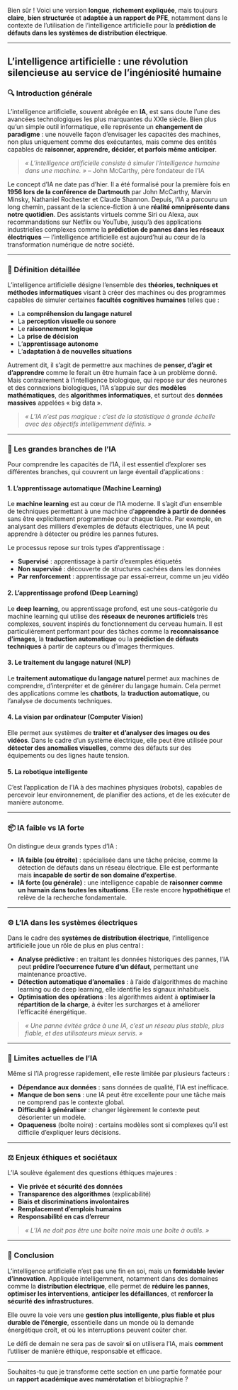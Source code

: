 Bien sûr ! Voici une version **longue**, **richement expliquée**, mais toujours **claire**, **bien structurée** et **adaptée à un rapport de PFE**, notamment dans le contexte de l’utilisation de l’intelligence artificielle pour la **prédiction de défauts dans les systèmes de distribution électrique**.

---

## **L’intelligence artificielle : une révolution silencieuse au service de l’ingéniosité humaine**

### 🔍 Introduction générale

L’intelligence artificielle, souvent abrégée en **IA**, est sans doute l’une des avancées technologiques les plus marquantes du XXIe siècle. Bien plus qu’un simple outil informatique, elle représente un **changement de paradigme** : une nouvelle façon d’envisager les capacités des machines, non plus uniquement comme des exécutantes, mais comme des entités capables de **raisonner, apprendre, décider, et parfois même anticiper**.

> *« L’intelligence artificielle consiste à simuler l’intelligence humaine dans une machine. »* – John McCarthy, père fondateur de l’IA

Le concept d’IA ne date pas d’hier. Il a été formalisé pour la première fois en **1956 lors de la conférence de Dartmouth** par John McCarthy, Marvin Minsky, Nathaniel Rochester et Claude Shannon. Depuis, l’IA a parcouru un long chemin, passant de la science-fiction à une **réalité omniprésente dans notre quotidien**. Des assistants virtuels comme Siri ou Alexa, aux recommandations sur Netflix ou YouTube, jusqu’à des applications industrielles complexes comme la **prédiction de pannes dans les réseaux électriques** — l’intelligence artificielle est aujourd’hui au cœur de la transformation numérique de notre société.

---

### 🧠 Définition détaillée

L’intelligence artificielle désigne l’ensemble des **théories, techniques et méthodes informatiques** visant à créer des machines ou des programmes capables de simuler certaines **facultés cognitives humaines** telles que :

- La **compréhension du langage naturel**
- La **perception visuelle ou sonore**
- Le **raisonnement logique**
- La **prise de décision**
- L’**apprentissage autonome**
- L’**adaptation à de nouvelles situations**

Autrement dit, il s’agit de permettre aux machines de **penser, d’agir et d’apprendre** comme le ferait un être humain face à un problème donné. Mais contrairement à l’intelligence biologique, qui repose sur des neurones et des connexions biologiques, l’IA s’appuie sur des **modèles mathématiques**, des **algorithmes informatiques**, et surtout des **données massives** appelées « big data ».

> *« L’IA n’est pas magique : c’est de la statistique à grande échelle avec des objectifs intelligemment définis. »*

---

### 🧬 Les grandes branches de l’IA

Pour comprendre les capacités de l’IA, il est essentiel d’explorer ses différentes branches, qui couvrent un large éventail d’applications :

#### 1. **L’apprentissage automatique (Machine Learning)**  
Le **machine learning** est au cœur de l’IA moderne. Il s’agit d’un ensemble de techniques permettant à une machine d’**apprendre à partir de données** sans être explicitement programmée pour chaque tâche. Par exemple, en analysant des milliers d’exemples de défauts électriques, une IA peut apprendre à détecter ou prédire les pannes futures.

Le processus repose sur trois types d’apprentissage :
- **Supervisé** : apprentissage à partir d’exemples étiquetés
- **Non supervisé** : découverte de structures cachées dans les données
- **Par renforcement** : apprentissage par essai-erreur, comme un jeu vidéo

#### 2. **L’apprentissage profond (Deep Learning)**  
Le **deep learning**, ou apprentissage profond, est une sous-catégorie du machine learning qui utilise des **réseaux de neurones artificiels** très complexes, souvent inspirés du fonctionnement du cerveau humain. Il est particulièrement performant pour des tâches comme la **reconnaissance d’images**, la **traduction automatique** ou la **prédiction de défauts techniques** à partir de capteurs ou d’images thermiques.

#### 3. **Le traitement du langage naturel (NLP)**  
Le **traitement automatique du langage naturel** permet aux machines de comprendre, d’interpréter et de générer du langage humain. Cela permet des applications comme les **chatbots**, la **traduction automatique**, ou l’analyse de documents techniques.

#### 4. **La vision par ordinateur (Computer Vision)**  
Elle permet aux systèmes de **traiter et d’analyser des images ou des vidéos**. Dans le cadre d’un système électrique, elle peut être utilisée pour **détecter des anomalies visuelles**, comme des défauts sur des équipements ou des lignes haute tension.

#### 5. **La robotique intelligente**  
C’est l’application de l’IA à des machines physiques (robots), capables de percevoir leur environnement, de planifier des actions, et de les exécuter de manière autonome.

---

### 📦 IA faible vs IA forte

On distingue deux grands types d’IA :

- **IA faible (ou étroite)** : spécialisée dans une tâche précise, comme la détection de défauts dans un réseau électrique. Elle est performante mais **incapable de sortir de son domaine d’expertise**.
- **IA forte (ou générale)** : une intelligence capable de **raisonner comme un humain dans toutes les situations**. Elle reste encore **hypothétique** et relève de la recherche fondamentale.

---

### ⚙️ L’IA dans les systèmes électriques

Dans le cadre des **systèmes de distribution électrique**, l’intelligence artificielle joue un rôle de plus en plus central :

- **Analyse prédictive** : en traitant les données historiques des pannes, l’IA peut **prédire l’occurrence future d’un défaut**, permettant une maintenance proactive.
- **Détection automatique d’anomalies** : à l’aide d’algorithmes de machine learning ou de deep learning, elle identifie les signaux inhabituels.
- **Optimisation des opérations** : les algorithmes aident à **optimiser la répartition de la charge**, à éviter les surcharges et à améliorer l’efficacité énergétique.

> *« Une panne évitée grâce à une IA, c’est un réseau plus stable, plus fiable, et des utilisateurs mieux servis. »*

---

### 🧩 Limites actuelles de l’IA

Même si l’IA progresse rapidement, elle reste limitée par plusieurs facteurs :
- **Dépendance aux données** : sans données de qualité, l’IA est inefficace.
- **Manque de bon sens** : une IA peut être excellente pour une tâche mais ne comprend pas le contexte global.
- **Difficulté à généraliser** : changer légèrement le contexte peut désorienter un modèle.
- **Opaqueness** (boîte noire) : certains modèles sont si complexes qu’il est difficile d’expliquer leurs décisions.

---

### ⚖️ Enjeux éthiques et sociétaux

L’IA soulève également des questions éthiques majeures :
- **Vie privée et sécurité des données**
- **Transparence des algorithmes** (explicabilité)
- **Biais et discriminations involontaires**
- **Remplacement d’emplois humains**
- **Responsabilité en cas d’erreur**

> *« L’IA ne doit pas être une boîte noire mais une boîte à outils. »*

---

### 🎯 Conclusion

L’intelligence artificielle n’est pas une fin en soi, mais un **formidable levier d’innovation**. Appliquée intelligemment, notamment dans des domaines comme la **distribution électrique**, elle permet de **réduire les pannes**, **optimiser les interventions**, **anticiper les défaillances**, et **renforcer la sécurité des infrastructures**.

Elle ouvre la voie vers une **gestion plus intelligente, plus fiable et plus durable de l’énergie**, essentielle dans un monde où la demande énergétique croît, et où les interruptions peuvent coûter cher.

Le défi de demain ne sera pas de savoir **si** on utilisera l’IA, mais **comment** l’utiliser de manière éthique, responsable et efficace.

---

Souhaites-tu que je transforme cette section en une partie formatée pour un **rapport académique avec numérotation** et bibliographie ?